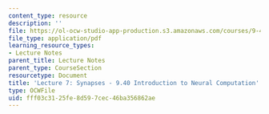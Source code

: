 ```yaml
---
content_type: resource
description: ''
file: https://ol-ocw-studio-app-production.s3.amazonaws.com/courses/9-40-introduction-to-neural-computation-spring-2018/fff03c3125fe8d597cec46ba356862ae_MIT9_40S18_Lec07.pdf
file_type: application/pdf
learning_resource_types:
- Lecture Notes
parent_title: Lecture Notes
parent_type: CourseSection
resourcetype: Document
title: 'Lecture 7: Synapses - 9.40 Introduction to Neural Computation'
type: OCWFile
uid: fff03c31-25fe-8d59-7cec-46ba356862ae
---
```

